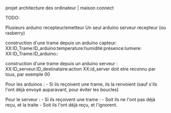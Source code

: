 projet architecture des ordinateur | maison connect


TODO:

Plusieurs arduino recepteur/emetteur
Un seul arduino serveur recepteur (ou rasberry)


construction d'une trame depuis un arduino capteur:
XX:ID_Trame:ID_arduino:temperature:humidité:présence:lumiere:
XX:ID_Trame:ID_arduino::

construction d'une trame depuis un arduino serveur :
XX:ID_serveur:ID_destinataire:action
XX:id_server doit etre reconnu par tous, par exemple 00

Pour les arduinos : 
    - Si ils reçoivent une trame, ils la renvoient (sauf s'ils l'ont déjà envoyé auparavant, pour éviter les boucles)

Pour le serveur : 
    - Si ils reçoivent une trame :
        - Soit ils ne l'ont pas déjà reçu, et la traite
        - Soit ils l'ont déjà reçu, et l'ignorent.
